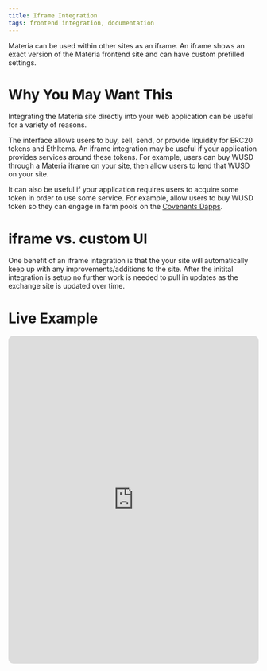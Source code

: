 ```yaml
---
title: Iframe Integration
tags: frontend integration, documentation
---
```


Materia can be used within other sites as an iframe. An iframe shows an exact version of the Materia frontend site and can have custom prefilled settings.

# Why You May Want This

Integrating the Materia site directly into your web application can be useful for a variety of reasons.

The interface allows users to buy, sell, send, or provide liquidity for ERC20 tokens and EthItems. An iframe integration may be useful if your application provides services around these tokens. For example, users can buy WUSD through a Materia iframe on your site, then allow users to lend that WUSD on your site.

It can also be useful if your application requires users to acquire some token in order to use some service. For example, allow users to buy WUSD token so they can engage in farm pools on the [Covenants Dapps](https://covenants.eth.link).

# iframe vs. custom UI

One benefit of an iframe integration is that the your site will automatically keep up with any improvements/additions to the site. After the initital integration is setup no further work is needed to pull in updates as the exchange site is updated over time.

# Live Example

<iframe src="https://materia.exchange/#/swap?exactField=input&exactAmount=1&inputCurrency=0x020810D775fC019480CD56ECb960389d3477039D" 
  id="materia-dex"
  height="660px"   
  width="100%"
  style="
    border: 0;
    margin: 0 auto;
    margin-bottom: .5rem;
    display: block;
    border-radius: 10px;
    max-width: 960px;
    min-width: 300px;
  "/>

# Add To Your Site

To include a Materia iframe within your site just add an iframe element within your website code and link to the Materia frontent.

Linking to a WUSD/GIL swap page would look something like this. To link to a token of your choice replace the address after "outputCurrency" with the token address of the token you want to link to.

```html
<iframe 
  id="materia-dex"
  src="https://materia.exchange/#/swap?outputCurrency=0x020810D775fC019480CD56ECb960389d3477039D" 
  height="660px"   
  width="100%"
  style="
    border: 0;
    margin: 0 auto;
    margin-bottom: .5rem;
    display: block;
    border-radius: 10px;
    max-width: 960px;
    min-width: 300px;
"/>
```

More custom linking documentation in the <Link to='/docs/materia/interface-integration/custom-interface-linking'>Custom Linking</Link> page.
